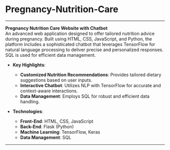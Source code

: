 # Pregnancy-Nutrition-Care

---

**Pregnancy Nutrition Care Website with Chatbot**  
An advanced web application designed to offer tailored nutrition advice during pregnancy. Built using HTML, CSS, JavaScript, and Python, the platform includes a sophisticated chatbot that leverages TensorFlow for natural language processing to deliver precise and personalized responses. SQL is used for efficient data management.

- **Key Highlights**:
  - **Customized Nutrition Recommendations**: Provides tailored dietary suggestions based on user inputs.
  - **Interactive Chatbot**: Utilizes NLP with TensorFlow for accurate and context-aware interactions.
  - **Data Management**: Employs SQL for robust and efficient data handling.

- **Technologies**:
  - **Front-End**: HTML, CSS, JavaScript
  - **Back-End**: Flask (Python)
  - **Machine Learning**: TensorFlow, Keras
  - **Data Management**: SQL

---
